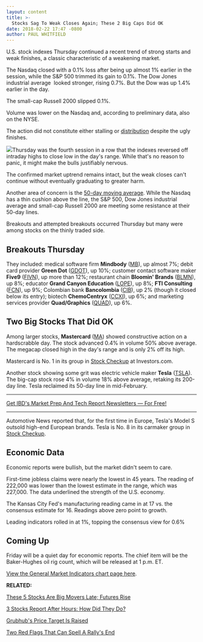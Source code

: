 ```yaml
---
layout: content
title: >-
  Stocks Sag To Weak Closes Again; These 2 Big Caps Did OK
date: 2018-02-22 17:47 -0800
author: PAUL WHITFIELD
---
```






U.S. stock indexes Thursday continued a recent trend of strong starts and weak finishes, a classic characteristic of a weakening market.




 The Nasdaq closed with a 0.1% loss after being up almost 1% earlier in the session, while the S&P 500 trimmed its gain to 0.1%. The Dow Jones industrial average  looked stronger, rising 0.7%. But the Dow was up 1.4% earlier in the day.


The small-cap Russell 2000 slipped 0.1%.


Volume was lower on the Nasdaq and, according to preliminary data, also on the NYSE.


The action did not constitute either stalling or [distribution](http://www.investors.com/ibd-university/market-timing/market-tops/) despite the ugly finishes.


![](https://www.investors.com/wp-content/uploads/2018/02/MP022218-230x300.png)Thursday was the fourth session in a row that the indexes reversed off intraday highs to close low in the day's range. While that's no reason to panic, it might make the bulls justifiably nervous.


The confirmed market uptrend remains intact, but the weak closes can't continue without eventually graduating to greater harm.


Another area of concern is the [50-day moving average](http://www.investors.com/how-to-invest/investors-corner/50-day-moving-average/). While the Nasdaq has a thin cushion above the line, the S&P 500, Dow Jones industrial average and small-cap Russell 2000 are meeting some resistance at their 50-day lines.


Breakouts and attempted breakouts occurred Thursday but many were among stocks on the thinly traded side.


Breakouts Thursday
------------------


They included: medical software firm **Mindbody** ([MB](https://research.investors.com/quote.aspx?symbol=MB)), up almost 7%; debit card provider **Green Dot** ([GDOT](https://research.investors.com/quote.aspx?symbol=GDOT)), up 10%; customer contact software maker **Five9** ([FIVN](https://research.investors.com/quote.aspx?symbol=FIVN)), up more than 12%; restaurant chain **Bloomin' Brands** ([BLMN](https://research.investors.com/quote.aspx?symbol=BLMN)), up 8%; educator **Grand Canyon Education** ([LOPE](https://research.investors.com/quote.aspx?symbol=LOPE)), up 8%; **FTI Consulting** ([FCN](https://research.investors.com/quote.aspx?symbol=FCN)), up 9%; Colombian bank **Bancolombia** ([CIB](https://research.investors.com/quote.aspx?symbol=CIB)), up 2% (though it closed below its entry); biotech **ChemoCentryx** ([CCXI](https://research.investors.com/quote.aspx?symbol=CCXI)), up 6%; and marketing services provider **Quad/Graphics** ([QUAD](https://research.investors.com/quote.aspx?symbol=QUAD)), up 6%.


Two Big Stocks That Did OK
--------------------------


Among larger stocks, **Mastercard** ([MA](https://research.investors.com/quote.aspx?symbol=MA)) showed constructive action on a hardscrabble day. The stock advanced 0.4% in volume 50% above average. The megacap closed high in the day's range and is only 2% off its high.


Mastercard is No. 1 in its group in [Stock Checkup](https://research.investors.com/stock-checkup/nyse-mastercard-inc-cl-a-ma.aspx) at Investors.com.


Another stock showing some grit was electric vehicle maker **Tesla** ([TSLA](https://research.investors.com/quote.aspx?symbol=TSLA)). The big-cap stock rose 4% in volume 18% above average, retaking its 200-day line. Tesla reclaimed its 50-day line in mid-February.




---


[Get IBD's Market Prep And Tech Report Newsletters — For Free!](https://shop.investors.com/offer/splashresponsive.aspx?id=ibd-newsletters&src=A00332A&intcode=NewsletterSignup_Editorial_Get)


---


Automotive News reported that, for the first time in Europe, Tesla's Model S outsold high-end European brands. Tesla is No. 8 in its carmaker group in [Stock Checkup](https://research.investors.com/stock-checkup/nasdaq-tesla-inc-tsla.aspx).


Economic Data
-------------


Economic reports were bullish, but the market didn't seem to care.


First-time jobless claims were nearly the lowest in 45 years. The reading of 222,000 was lower than the lowest estimate in the range, which was 227,000. The data underlined the strength of the U.S. economy.


The Kansas City Fed's manufacturing reading came in at 17 vs. the consensus estimate for 16. Readings above zero point to growth.


Leading indicators rolled in at 1%, topping the consensus view for 0.6%


Coming Up
---------


Friday will be a quiet day for economic reports. The chief item will be the Baker-Hughes oil rig count, which will be released at 1 p.m. ET.


[View the General Market Indicators chart page here](https://www.investors.com/wp-content/uploads/2018/02/IBD2202152445GMI.pdf).


**RELATED:**


[These 5 Stocks Are Big Movers Late; Futures Rise](https://www.investors.com/market-trend/stock-market-today/these-5-stocks-are-big-movers-late-sp-500-dow-nasdaq-futures/)


[3 Stocks Report After Hours: How Did They Do?](https://www.investors.com/news/planet-fitness-wingstop-herbalife-report-earnings/)


[Grubhub's Price Target Is Raised](https://www.investors.com/news/technology/grubhub-price-target-raised-on-optimism-over-yum-brands-deal/)


[Two Red Flags That Can Spell A Rally's End](https://www.investors.com/how-to-invest/investors-corner/not-every-market-follow-through-works-2-red-flags-to-watch-for/)




